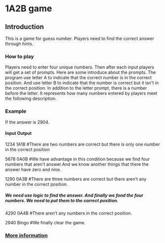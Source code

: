 <html>
<head>
<title>1A2B game</title>
</head>
<body>
<h1>1A2B game</h1>
<h2>Introduction</h2>
<p>This is a game for guess number. Players need to find the correct answer through hints.</p>
<h3>How to play</h3>
<p>Players need to enter four unique numbers. Then after each input players will get a set of prompts. Here are some introduce about the prompts. The program use letter A to indicate that the correct number is in the correct position. And use letter B to indicate that the number is correct but it isn't in the correct position. In addition to the letter prompt, there is a number before the letter. It represents how many numbers entered by players meet the following description.</p>
<h3>Example</h3>
<p>If the answer is 2904.</p>
<h4>Input	Output</h4>
<p> 1234		1A1B	#There are two numbers are correct but there is only one number in the correct position</p>
<p> 5678		0A0B	#We have advantage in this condition because we find four numbers that aren't answer.And we know another things that there the answer have zero and nine.</p>
<p> 1290		0A3B	#There are three numbers are correct but there aren't any number in the correct position.</p>
<h5> We need use logic to find the answer. And finally we fond the four numbers. We need to put them to the correct position.</h5>
<p> 4290		0A4B	#There aren't any numbers in the correct position.</p>
<p> 2940		Bingo	#We finally clear the game.</p>
<a href = "https://zh.wikipedia.org/wiki/1A2B"> <h3>More information <h3></a>
</body>
<html>
